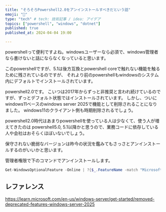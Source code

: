 ```yaml
---
title: "そろそろPowershell2.0をアンインストールすべきだという話"
emoji: "📘"
type: "tech" # tech: 技術記事 / idea: アイデア
topics: ["powershell", "windows", "dotnet"]
published: true
published_at: 2024-04-04 19:00 

---
```


powershellって便利ですよね。windowsユーザーなら必須で、windows管理者なら書けないと話にならなくなっていると思います。

このpowershellですが、5.1は後方互換とpowershell coreで触れない機能を触るために残されているのですが、
それより前のpowershellもwindowsのシステム内にデフォルトでインストールされています。

powershell2.0です。
こいつは2017年からずっと非推奨と言われ続けているのですが、ずっとデフォルト状態ではインストールされています。
しかし、ついにwindows11ベースのwindows server 2025で機能として削除されることになりました。
windows11のクライアント側も時期削除されるでしょう。

powershell2.0時代はあまりpowershellを使っている人は少なくて、使う人が増えてきたのは
powershell5.0, 5.1以降かと思うので、業務コードに依存している人や会社はおそらくほぼいないでしょう。

保守されない脆弱なバージョンは昨今の状況を鑑みてもさっさとアンインストールするのがいいかと思います。

管理者権限で下のコマンドでアンインストールします。

```powershell
Get-WindowsOptionalFeature -Online | ?{$_.FeatureName -match "MicrosoftWindowsPowerShellV2"} | Disable-WindowsOptionalFeature -Online
```

## レファレンス

https://learn.microsoft.com/en-us/windows-server/get-started/removed-deprecated-features-windows-server-2025
